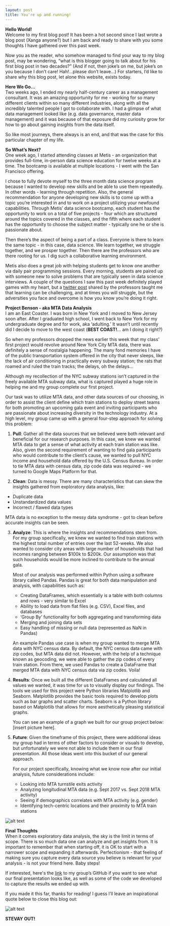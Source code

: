 ```yaml
---
layout: post
title: You're up and running!
---
```


**Hello World!**  
Welcome to my first blog post! It has been a hot second since I last wrote a blog post (Xanga anyone?) but I am back and ready to share with you some thoughts I have gathered over this past week.

Now you as the reader, who somehow managed to find your way to my blog post, may be wondering, “what is this blogger going to talk about for his first blog post in two decades?” (And if not, then joke’s on me, but joke’s on you because I don’t care! Hah!...please don’t leave...) For starters, I’d like to share why this blog post, let alone this website, exists today.

**Here We Go…**  
Two weeks ago, I ended my nearly half-century career as a management consultant. It was an amazing opportunity for me - working for so many different clients within so many different industries, along with all the incredibly talented people I got to collaborate with. I had a glimpse of what data management looked like (e.g. data governance, master data management) and it was because of that exposure did my curiosity grow for how to go about gaining insights from the data itself.

So like most journeys, there always is an end, and that was the case for this particular chapter of my life. 

**So What’s Next?**  
One week ago, I started attending classes at Metis - an organization that provides full-time, in-person data science education for twelve weeks at a time. The bootcamp is available at multiple locations - I went with the San Francisco offering. 

I chose to fully devote myself to the three month data science program because I wanted to develop new skills and be able to use them repeatedly. In other words - learning through repetition. Also, the general recommendation for anyone developing new skills is to come up with a topic you’re interested in and to work on a project utilizing your newfound capabilities. Through Metis’ data science bootcamp, each student has the opportunity to work on a total of five projects - four which are structured around the topics covered in the classes, and the fifth where each student has the opportunity to choose the subject matter - typically one he or she is passionate about. 

Then there’s the aspect of being a part of a class. Everyone is there to learn the same topic - in this case, data science. We learn together, we struggle together, and we prosper together. Then there are the professors who are there rooting for us. I dig such a collaborative learning environment.

Metis also does a great job with helping students get to know one another via daily pair programming sessions. Every morning, students are paired up with someone new to solve problems that are typically seen in data science interviews. A couple of the questions I saw this past week definitely played games with my heart, but a [twitter post](https://twitter.com/hadleywickham/status/565516733516349441) shared by the professors taught me that learning can be challenging, and at times you will struggle, but the adversities you face and overcome is how you know you’re doing it right. 


**Project Benson - aka MTA Data Analysis**  
I am an East Coaster. I was born in New York and I moved to New Jersey soon after. After I graduated high school, I went back to New York for my undergraduate degree and for work, aka ‘adulting.’ It wasn’t until recently did I decide to move to the west coast (**BEST COAST!**... am I doing it right?) 

So when my professors dropped the news earlier this week that my class’ first project would revolve around New York City MTA data, there was definitely a sense of nostalgia happening. The many fond memories I have of the public transportation system offered in the city that never sleeps, like the lack of air conditioning in practically every subway station; the rats that roamed and ruled the train tracks; the delays, oh the delays…

Although my recollection of the NYC subway stations isn’t captured in the freely available MTA subway data, what is captured played a huge role in helping me and my group complete our first project. 

Our task was to utilize MTA data, and other data sources of our choosing, in order to assist the client define which train stations to deploy street teams for both promoting an upcoming gala event and inviting participants who are passionate about increasing diversity in the technology industry. At a high level, my group came up with a general four-step approach for solving this problem:

1. **Pull**: Gather all the data sources that we believed were both relevant and beneficial for our research purposes. In this case, we knew we wanted MTA data to get a sense of what activity at each train station was like. Also, given the second requirement of wanting to find gala participants who would contribute to the client’s cause, we wanted to pull NYC income and household data offered by the U.S. Census Bureau. In order to tie MTA data with census data, zip code data was required - we turned to Google Maps Platform for that. 

2. **Clean**: Data is messy. There are many characteristics that can skew the insights gathered from exploratory data analysis, like: 
  - Duplicate data
  - Unstandardized data values
  - Incorrect / flawed data types  

   MTA data is no exception to the messy data syndrome - got to clean before accurate insights can be seen.  

3. **Analyze**: This is where the insights and recommendations stem from. For my group specifically, we knew we wanted to find train stations with the highest total number of entries over the last 52-weeks. We also wanted to consider city areas with large number of households that had incomes ranging between $100k to $200k. Our assumption was that such households would be more inclined to contribute to the annual gala. 

   Most of our analysis was performed within Python using a software library called Pandas. Pandas is great for both data manipulation and analysis, with capabilities such as:
	- Creating DataFrames, which essentially is a table with both columns and rows - very similar to Excel
	- Ability to load data from flat files (e.g. CSV), Excel files, and databases
	- ‘Group By’ functionality for both aggregating and transforming data
	- Merging and joining data sets
	- Easy handling of missing or null data (represented as NaN in Pandas)

   An example Pandas use case is when my group wanted to merge MTA data with NYC census data. By default, the NYC census data came with zip codes, but MTA data did not. However, with the help of a technique known as geocoding, we were able to gather the zip codes of every train station. From there, we used Pandas to create a DataFrame that merged MTA data with NYC census data via zip codes. Voila!  

4. **Results**: Once we built all the different DataFrames and calculated all values we wanted, it was time for us to visually display our findings. The tools we used for this project were Python libraries Matplotlib and Seaborn. Matplotlib provides the basic tools required to develop plots such as bar graphs and scatter charts. Seaborn is a Python library based on Matplotlib that allows for more aesthetically pleasing statistical graphs. 

   You can see an example of a graph we built for our group project below:  
   [insert picture here]. 

5. **Future**: Given the timeframe of this project, there were additional ideas my group had in terms of other factors to consider or visuals to develop, but unfortunately we were not able to include them in our final presentation. All those ideas went into this bucket of our general approach. 

   For our project specifically, knowing what we know now after our initial analysis, future considerations include:
	- Looking into MTA turnstile exits activity
	- Analyzing longitudinal MTA data (e.g. Sept 2017 vs. Sept 2018 MTA activity)
	- Seeing if demographics correlates with MTA activity (e.g. gender)
	- Identifying tech-centric locations and their proximity to MTA train stations

![alt text](../images/404.jpg)

**Final Thoughts**  
When it comes exploratory data analysis, the sky is the limit in terms of scope. There is so much data one can analyze and get insights from. It is important to remember that when starting off, it is OK to start with a narrower scope and expanding it afterwards. Perfectionism - that feeling of making sure you capture every data source you believe is relevant for your analysis - is not your friend here. Baby steps!

If interested, here's the [link](https://github.com/RedGeryon/MTA-subway) to my group’s GitHub if you want to see what our final presentation looks like, as well as some of the code we developed to capture the results we ended up with. 

If you made it this far, thanks for reading! I guess I’ll leave an inspirational quote below to close this blog out:

![alt text](https://media.giphy.com/media/QChZZqzSo9d2o/giphy.gif)

**STEVAY OUT!**